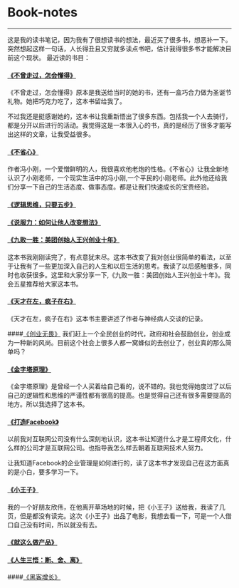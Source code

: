 # Book-notes

---
这是我的读书笔记，因为我有了很想读书的想法，最近买了很多书，想恶补一下。突然想起这样一句话，人长得丑且又穷就多读点书吧，估计我得很多书才能解决目前这个现状。
最近读的书目：
#### [《不曾走过，怎会懂得》](https://github.com/guohongjun/Book-notes/blob/master/notes/%E4%B8%8D%E6%9B%BE%E8%B5%B0%E8%BF%87%20%E6%80%8E%E4%BC%9A%E6%87%82%E5%BE%97.md)
《不曾走过，怎会懂得》原本是我送给当时的她的书，还有一盒巧合力做为圣诞节礼物。她把巧克力吃了，这本书留给我了。

不过我还是挺感谢她的，这本书让我重新悟出了很多东西。包括我一个人去骑行，都是分开以后进行的活动。我觉得这是一本很入心的书，真的是经历了很多才能写出这样的文章，让我受益很多。
#### [《不省心》](https://github.com/guohongjun/Book-notes/blob/master/notes/%E4%B8%8D%E7%9C%81%E5%BF%83.md)
作者冯小刚，一个爱憎鲜明的人，我很喜欢他老炮的性格。《不省心》让我全新地认识了小刚老师，一个现实生活中的冯小刚,一个平民的小刚老师。此外他还给我们分享一下自己的生活态度、做事态度。都是让我们快速成长的宝贵经验。

#### [《逻辑思维，只要五步》](https://github.com/guohongjun/Book-notes/blob/master/notes/%E9%80%BB%E8%BE%91%E6%80%9D%E7%BB%B4%EF%BC%8C%E5%8F%AA%E8%A6%81%E4%BA%94%E6%AD%A5.md)

#### [《说服力：如何让他人改变想法》](https://github.com/guohongjun/Book-notes/blob/master/notes/%E8%AF%B4%E6%9C%8D%E5%8A%9B%EF%BC%9A%E5%A6%82%E4%BD%95%E8%AE%A9%E4%BB%96%E4%BA%BA%E6%94%B9%E5%8F%98%E6%83%B3%E6%B3%95.md)

#### [《九败一胜：美团创始人王兴创业十年》](https://github.com/guohongjun/Book-notes/blob/master/notes/%E4%B9%9D%E8%B4%A5%E4%B8%80%E8%83%9C.markdown)
这本书我刚刚读完了，有点意犹未尽。这本书改变了我对创业很简单的看法，以至于让我有了一些更加深入自己的人生和以后生活的思考。我读了以后感触很多，同时也收获很多。这里和大家分享一下,《九败一胜：美团创始人王兴创业十年》。我会五星推荐给大家这本书。
#### [《天才在左，疯子在右》](https://github.com/guohongjun/Book-notes/blob/master/notes/%E5%A4%A9%E6%89%8D%E5%9C%A8%E5%B7%A6%EF%BC%8C%E7%96%AF%E5%AD%90%E5%9C%A8%E5%8F%B3.md)
《天才在左，疯子在右》这本书主要讲述了作者与神经病人交谈的记录。


####[《创业无畏》](https://github.com/guohongjun/Book-notes/blob/master/notes/%E5%88%9B%E4%B8%9A%E6%97%A0%E7%95%8F.md)
我们赶上一个全民创业的时代，政府和社会鼓励创业，创业成为一种新的风尚。目前这个社会上很多人都一窝蜂似的去创业了，创业真的那么简单吗？
#### [《金字塔原理》](https://github.com/guohongjun/Book-notes/blob/master/notes/%E9%87%91%E5%AD%97%E5%A1%94%E5%8E%9F%E7%90%86.md)
《金字塔原理》是曾经一个人买着给自己看的，说不错的。我也觉得她度过了以后自己的逻辑性和思维的严谨性都有很高的提高。也是觉得自己还有很多需要提高的地方。所以我选择了这本书。

#### [《打造Facebook》](https://github.com/guohongjun/Book-notes/blob/master/notes/%E6%89%93%E9%80%A0Facebook.md)

以前我对互联网公司没有什么深刻地认识，这本书让知道什么才是工程师文化，什么样的公司才是互联网公司。也指导我怎么样去朝着互联网技术人努力。

让我知道Facebook的企业管理是如何进行的，读了这本书才发现自己在这方面真的是小白，要多学习一下。

#### [《小王子》](https://github.com/guohongjun/Book-notes/blob/master/notes/%E5%B0%8F%E7%8E%8B%E5%AD%90.md)
我的一个好朋友欣伟，在他离开草场地的时候，把《小王子》送给我，我读了几页，但是都没有读完。这次《小王子》出品了电影，我想去看一下，可是一个人借口自己没有时间，所以就没有去。

#### [《就这么做产品》](https://github.com/guohongjun/Book-notes/blob/master/notes/%E5%B0%B1%E8%BF%99%E4%B9%88%E5%81%9A%E4%BA%A7%E5%93%81.md)

#### [《人生三悟：断、舍、离》](https://github.com/guohongjun/Book-notes/blob/master/notes/%E4%BA%BA%E7%94%9F%E4%B8%89%E6%82%9F%EF%BC%9A%E6%96%AD%E3%80%81%E8%88%8D%E3%80%81%E7%A6%BB.md)

####[《黑客增长》](https://github.com/guohongjun/Book-notes/blob/master/notes/%E5%A2%9E%E9%95%BF%E9%BB%91%E5%AE%A2.md)





